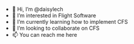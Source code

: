 - 👋 Hi, I’m @daisylech
- 👀 I’m interested in Flight Software
- 🌱 I’m currently learning how to implement CFS 
- 💞️ I’m looking to collaborate on CFS
- 📫 You can reach me here

<!---
daisylech/daisylech is a ✨ special ✨ repository because its `README.md` (this file) appears on your GitHub profile.
You can click the Preview link to take a look at your changes.
--->

